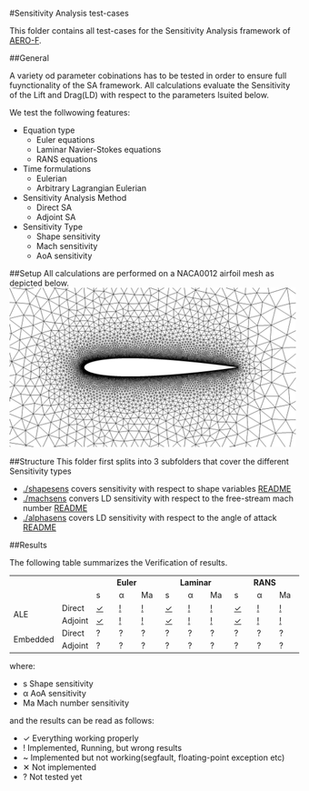#Sensitivity Analysis test-cases

This folder contains all test-cases for the Sensitivity Analysis framework of [AERO-F](http://frg.bitbucket.org/aero-f/index.html).


##General

A variety od parameter cobinations has to be tested in order to ensure full fuynctionality of the SA framework.
All calculations evaluate the Sensitivity of the Lift and Drag(LD) with respect to the parameters lsuited below.

We test the follwowing features:

- Equation type
   - Euler equations
   - Laminar Navier-Stokes equations
   - RANS equations
- Time formulations
  - Eulerian
  - Arbitrary Lagrangian Eulerian
- Sensitivity Analysis Method
  - Direct SA
  - Adjoint SA
- Sensitivity Type
  - Shape sensitivity
  - Mach sensitivity
  - AoA sensitivity

##Setup
All calculations are performed on a NACA0012 airfoil mesh as depicted below.
![NACA0012](doc/mesh.png)

##Structure
This folder first splits into 3 subfolders that cover the different Sensitivity types
- [./shapesens](shapesens) covers sensitivity with respect to shape variables [README](./shapesens/README.md)
- [./machsens](machsens) convers LD sensitivity with respect to the free-stream mach number [README](./machsens/README.md)
- [./alphasens](alphasens) covers LD sensitivity with respect to the angle of attack [README](./alphasens/README.md)


##Results

The following table summarizes the Verification of results.



<table class="tg" style="undefined;table-layout: fixed; width: 510px">
<colgroup>
<col style="width: 79px">
<col style="width: 56px">
<col style="width: 45px">
<col style="width: 45px">
<col style="width: 45px">
<col style="width: 45px">
<col style="width: 45px">
<col style="width: 45px">
<col style="width: 45px">
<col style="width: 45px">
<col style="width: 45px">
</colgroup>
  <tr>
    <th class="tg-031e" colspan="2" rowspan="2"></th>
    <th class="tg-hgcj" colspan="3">Euler</th>
    <th class="tg-amwm" colspan="3">Laminar</th>
    <th class="tg-amwm" colspan="3">RANS</th>
  </tr>
  <tr>
    <td class="tg-s6z2">s</td>
    <td class="tg-s6z2">α</td>
    <td class="tg-s6z2">Ma</td>
    <td class="tg-baqh">s</td>
    <td class="tg-baqh">α</td>
    <td class="tg-baqh">Ma</td>
    <td class="tg-baqh">s</td>
    <td class="tg-baqh">α</td>
    <td class="tg-baqh">Ma</td>
  </tr>
  <tr>
    <td class="tg-e3zv" rowspan="2">ALE</td>
    <td class="tg-031e">Direct</td>
    <td class="tg-031e"> <a href="shapesens/euler_bodyfitted/results">✓</a> </td>                 <!-- ALE-Direct-Euler-s -->
    <td class="tg-031e"> <a href="alphasens/euler_bodyfitted/results">!</a> </td>                 <!-- ALE-Direct-Euler-α -->
    <td class="tg-031e"> <a href="machsens/euler_bodyfitted/results">!</a> </td>                 <!-- ALE-Direct-Euler-Ma -->
    <td class="tg-yw4l"> <a href="shapesens/laminar_bodyfitted/results">✓</a> </td>                 <!-- ALE-Direct-Laminar-s -->
    <td class="tg-yw4l"> <a href="alphasens/laminar_bodyfitted/results">!</a> </td>                 <!-- ALE-Direct-Laminar-α -->
    <td class="tg-yw4l"> <a href="machsens/laminar_bodyfitted/results">!</a> </td>                 <!-- ALE-Direct-Laminar-Ma -->
    <td class="tg-yw4l"> <a href="shapesens/rans_bodyfitted/results">✓</a> </td>                 <!-- ALE-Direct-RANS-s -->
    <td class="tg-yw4l"> <a href="alphasens/rans_bodyfitted/results">!</a> </td>                 <!-- ALE-Direct-RANS-α -->
    <td class="tg-yw4l"> <a href="machsens/rans_bodyfitted/results">!</a> </td>                 <!-- ALE-Direct-RANS-Ma -->
  </tr>
  <tr>
    <td class="tg-031e">Adjoint</td>
    <td class="tg-031e"> <a href="shapesens/euler_bodyfitted/results">✓</a> </td>                 <!-- ALE-Adjoint-Euler-s -->
    <td class="tg-031e"> <a href="alphasens/euler_bodyfitted/results">!</a> </td>                 <!-- ALE-Adjoint-Euler-α -->
    <td class="tg-031e"> <a href="machsens/euler_bodyfitted/results">!</a> </td>                 <!-- ALE-Adjoint-Euler-Ma -->
    <td class="tg-yw4l"> <a href="shapesens/laminar_bodyfitted/results">✓</a> </td>                 <!-- ALE-Adjoint-Laminar-s -->
    <td class="tg-yw4l"> <a href="alphasens/laminar_bodyfitted/results">!</a> </td>                 <!-- ALE-Adjoint-Laminar-α -->
    <td class="tg-yw4l"> <a href="machsens/laminar_bodyfitted/results">!</a> </td>                 <!-- ALE-Adjoint-Laminar-Ma -->
    <td class="tg-yw4l"> <a href="shapesens/rans_bodyfitted/results">✓</a> </td>                 <!-- ALE-Adjoint-RANS-s -->
    <td class="tg-yw4l"> <a href="alphasens/rans_bodyfitted/results">!</a> </td>                 <!-- ALE-Adjoint-RANS-α -->
    <td class="tg-yw4l"> <a href="machsens/rans_bodyfitted/results">!</a> </td>                 <!-- ALE-Adjoint-RANS-Ma -->
  </tr>
  <tr>
    <td class="tg-9hbo" rowspan="2">Embedded</td>
    <td class="tg-yw4l">Direct</td>
    <td class="tg-yw4l">?</td>                 <!-- Embedded-Direct-Euler-s -->
    <td class="tg-yw4l">?</td>                 <!-- Embedded-Direct-Euler-α -->
    <td class="tg-yw4l">?</td>                 <!-- Embedded-Direct-Euler-Ma -->
    <td class="tg-yw4l">?</td>                 <!-- Embedded-Direct-Laminar-s -->
    <td class="tg-yw4l">?</td>                 <!-- Embedded-Direct-Laminar-α -->
    <td class="tg-yw4l">?</td>                 <!-- Embedded-Direct-Laminar-Ma -->
    <td class="tg-yw4l">?</td>                 <!-- Embedded-Direct-RANS-s -->
    <td class="tg-yw4l">?</td>                 <!-- Embedded-Direct-RANS-α -->
    <td class="tg-yw4l">?</td>                 <!-- Embedded-Direct-RANS-Ma -->
  </tr>
  <tr>
    <td class="tg-yw4l">Adjoint</td>
    <td class="tg-yw4l">?</td>                 <!-- Embedded-Adjoint-Euler-s -->
    <td class="tg-yw4l">?</td>                 <!-- Embedded-Adjoint-Euler-α -->
    <td class="tg-yw4l">?</td>                 <!-- Embedded-Adjoint-Euler-Ma -->
    <td class="tg-yw4l">?</td>                 <!-- Embedded-Adjoint-Laminar-s -->
    <td class="tg-yw4l">?</td>                 <!-- Embedded-Adjoint-Laminar-α -->
    <td class="tg-yw4l">?</td>                 <!-- Embedded-Adjoint-Laminar-Ma -->
    <td class="tg-yw4l">?</td>                 <!-- Embedded-Adjoint-RANS-s -->
    <td class="tg-yw4l">?</td>                 <!-- Embedded-Adjoint-RANS-α -->
    <td class="tg-yw4l">?</td>                 <!-- Embedded-Adjoint-RANS-Ma -->
  </tr>
</table>


where: 
- s Shape sensitivity
- α AoA sensitivity
- Ma Mach number sensitivity

and the results can be read as follows:
- ✓ Everything working properly
- ! Implemented, Running, but wrong results
- ~ Implemented but not working(segfault, floating-point exception etc)
- ✕ Not implemented
- ? Not tested yet

